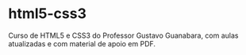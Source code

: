 # html5-css3
Curso de HTML5 e CSS3 do Professor Gustavo Guanabara, com aulas atualizadas e com material de apoio em PDF.

